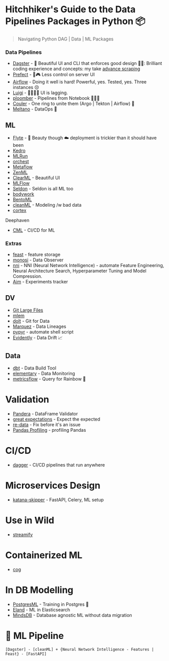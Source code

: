 # Hitchhiker's Guide to the Data Pipelines Packages in Python 📦
> Navigating Python DAG | Data | ML Packages

### Data Pipelines
* [Dagster](https://github.com/dagster-io/dagster) - 👑 Beautiful UI and CLI that enforces good design 🐙🤗: Brilliant coding experience and concepts: my take [advance scraping](https://github.com/Proteusiq/advance_scraping)
* [Prefect](https://github.com/PrefectHQ/prefect) - 🙈🎮 Less control on server UI 
* [Airflow](https://github.com/apache/airflow) - Doing it well is hard! Powerful, yes. Tested, yes. Three instances 😒 
* [Luigi](https://github.com/spotify/luigi) - 👴🏾🧓🏾 UI is lagging.
* [ploomber](https://github.com/ploomber/ploomber) - Pipelines from Notebook 🤷🏿‍♂️
* [Couler](https://github.com/couler-proj/couler) - One ring to unite them (Argo | Tekton | Airflow) 💍
* [Meltano](https://github.com/meltano/meltano) - DataOps 🧇



## ML
* [Flyte](https://github.com/flyteorg/flyte) - 🔋 Beauty though ☁️ deployment is trickier than it should have been
* [Kedro](https://github.com/kedro-org/kedro)
* [MLRun](https://github.com/mlrun/mlrun)
* [orchest](https://github.com/orchest/orchest)
* [Metaflow](https://github.com/Netflix/metaflow)
* [ZenML](https://github.com/zenml-io/zenml)
* [ClearML](https://github.com/allegroai/clearml) - Beautiful UI
* [MLFlow](https://github.com/mlflow/mlflow)
* [Seldon](https://github.com/SeldonIO/seldon-core) - Seldon is all ML too
* [bodywork](https://bodywork.readthedocs.io/en/latest/#what-problems-does-bodywork-solve)
* [BentoML](https://github.com/bentoml/BentoML)
* [cleanML](https://docs.cleanlab.ai/v2.0.0/) - Modeling /w bad data
* [cortex](https://github.com/cortexlabs/cortex) 

Deephaven
* [CML](https://github.com/iterative/cml) - CI/CD for ML

### Extras

* [feast](https://github.com/feast-dev/feast) - feature storage
* [monosi](https://github.com/monosidev/monosi) - Data Observer 
* [nni](https://github.com/microsoft/nni) - NNI (Neural Network Intelligence) - automate Feature Engineering, Neural Architecture Search, Hyperparameter Tuning and Model Compression.
* [Aim](https://github.com/aimhubio/aim) - Experiments tracker

## DV
* [Git Large Files](https://git-lfs.github.com/)
* [mlem](https://github.com/iterative/mlem)
* [dolt](https://github.com/dolthub/dolt) - Git for Data
* [Marquez](https://github.com/MarquezProject/marquez) - Data Lineages 
* [pypyr](https://github.com/pypyr/pypyr/) - automate shell script
* [Evidently](https://github.com/evidentlyai/evidently) - Data Drift 📈


## Data
* [dbt](https://github.com/dbt-labs/dbt-core) - Data Build Tool<br>
* [elementary](https://github.com/elementary-data/elementary) - Data Monitoring 
* [metricsflow](https://github.com/transform-data/metricflow) - Query for Rainbow 🌈 

# Validation
* [Pandera](https://pandera.readthedocs.io/en/latest/dataframe_schemas.html) - DataFrame Validator
* [great expectations](https://github.com/great-expectations/great_expectations) - Expect the expected
* [re-data](https://github.com/re-data/re-data) - Fix before it's an issue
* [Pandas Profiling](https://github.com/ydataai/pandas-profiling) - profiling Pandas

# CI/CD
* [dagger](https://github.com/dagger/dagger) - CI/CD pipelines that run anywhere

# Microservices Design
* [katana-skipper](https://github.com/katanaml/katana-skipper) - FastAPI, Celery, ML setup 

# Use in Wild
* [streamify](https://github.com/ankurchavda/streamify)

# Containerized ML
* [cog](https://github.com/replicate/cog)

# In DB Modelling 
* [PostgresML](https://github.com/postgresml/postgresml.github.io) - Training in Postgres 🥽
* [Eland](https://github.com/elastic/eland) - ML in Elasticsearch
* [MindsDB](https://github.com/mindsdb/mindsdb) - Database agnostic ML without data migration 


# 🦄 ML Pipeline
    [Dagster] - [cleanML] + {Neural Network Intelligence - Features | Feast} - [FastAPI]
